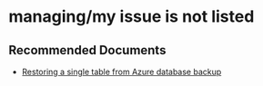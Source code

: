 <properties
	pageTitle="managing/my issue is not listed"
	description="managing/my issue is not listed"
	service="microsoft.sql"
	resource="servers"
	authors="aashu"
	displayOrder=""
	selfHelpType="generic"
	supportTopicIds="32045125"
	resourceTags=""
	productPesIds="13491"
	cloudEnvironments="public"
	articleId="9b1da2e1-978a-4d91-a316-21d15f9a00e3"
/>

# managing/my issue is not listed

## **Recommended Documents**

* [Restoring a single table from Azure database backup](https://azure.microsoft.com/documentation/articles/sql-database-cloud-migrate-restore-single-table-azure-backup/)
